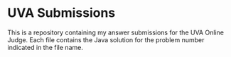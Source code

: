 # UVA Submissions

This is a repository containing my answer submissions for the UVA Online Judge. Each file contains the Java solution for the problem number indicated in the file name.